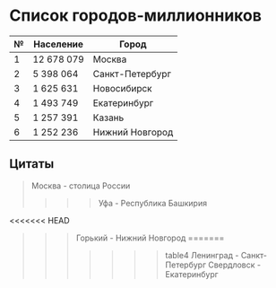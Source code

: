 # Список городов-миллионников
|  №  |  Население  |  Город  |
|---|---|---|
|  1 |  12 678 079  |  Москва  |
|  2  |  5 398 064  |  Санкт-Петербург  |
|  3 |  1 625 631  |  Новосибирск  |
|  4 |  1 493 749  |  Екатеринбург  |
|  5 |  1 257 391  |  Казань   |
|  6 |  1 252 236  |  Нижний Новгород  

## Цитаты
> Москва - столица России
>>>> Уфа - Республика Башкирия

<<<<<<< HEAD
>>> Горький - Нижний Новгород
=======
>>>>>>> table4
>> Ленинград - Санкт-Петербург
>> Свердловск - Екатеринбург